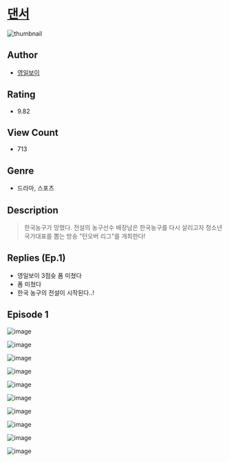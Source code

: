 # [댄서](https://comic.naver.com/challenge/list?titleId=810496)
![thumbnail](https://image-comic.pstatic.net/user_contents_data/challenge_comic/2023/05/23/366928/upload_4121695469928068454_480x623.jpeg)

## Author
- [영일보이](https://comic.naver.com/artistTitle?id=366928)

## Rating
- 9.82

## View Count
- 713

## Genre
- 드라마, 스포츠

## Description
> 한국농구가 망했다. 전설의 농구선수 배장남은 한국농구를 다시 살리고자 청소년 국가대표를 뽑는 방송 "턴오버 리그"를 개최한다!

## Replies (Ep.1)
- 영일보이 3점슛 폼 미쳤다
- 폼 미쳤다
- 한국 농구의 전설이 시작된다..!

## Episode 1
![image](https://image-comic.pstatic.net/user_contents_data/challenge_comic/2023/05/23/366928/upload_7076906962786857272.jpeg)

![image](https://image-comic.pstatic.net/user_contents_data/challenge_comic/2023/05/23/366928/upload_3976741569278718262.jpeg)

![image](https://image-comic.pstatic.net/user_contents_data/challenge_comic/2023/05/23/366928/upload_3545289715466264933.jpeg)

![image](https://image-comic.pstatic.net/user_contents_data/challenge_comic/2023/05/23/366928/upload_3919933106281460537.jpeg)

![image](https://image-comic.pstatic.net/user_contents_data/challenge_comic/2023/05/23/366928/upload_3978706186839142961.jpeg)

![image](https://image-comic.pstatic.net/user_contents_data/challenge_comic/2023/05/23/366928/upload_3919039204052777271.jpeg)

![image](https://image-comic.pstatic.net/user_contents_data/challenge_comic/2023/05/23/366928/upload_7017278046255735137.jpeg)

![image](https://image-comic.pstatic.net/user_contents_data/challenge_comic/2023/05/23/366928/upload_3486130487183028276.jpeg)

![image](https://image-comic.pstatic.net/user_contents_data/challenge_comic/2023/05/23/366928/upload_7003721055774990645.jpeg)

![image](https://image-comic.pstatic.net/user_contents_data/challenge_comic/2023/05/23/366928/upload_7234251255674255158.jpeg)
